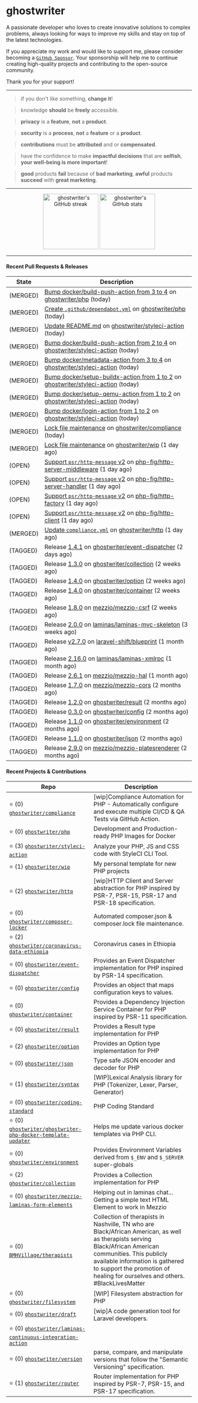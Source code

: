 # ghostwriter

A passionate developer who loves to create innovative solutions to complex problems, always looking for ways to improve my skills and stay on top of the latest technologies.

If you appreciate my work and would like to support me, please consider becoming a [`GitHub Sponsor`](https://github.com/sponsors/ghostwriter). Your sponsorship will help me to continue creating high-quality projects and contributing to the open-source community.

Thank you for your support!

---

> if you don't like something, **change it**!

> knowledge **should** be **freely** accessible.

> **privacy** is a **feature**, **not** a **product**.

> **security** is a **process**, **not** a **feature** or a **product**.

> **contributions** must be **attributed** and or **compensated**.

> have the confidence to make **impactful decisions** that are **selfish**, **your well-being is more important**!

> **good** products **fail** because of **bad marketing**, **awful** products **succeed** with **great marketing**.

---

<div align="center">
    <img alt="ghostwriter's GitHub streak" height="150px" src="https://github-readme-streak-stats.herokuapp.com/?cache_seconds=1800&user=ghostwriter">
    <img alt="ghostwriter's GitHub stats" height="150px" src="https://github-readme-stats.vercel.app/api?cache_seconds=1800&username=ghostwriter&show_icons=true&count_private=true&hide_title=true&hide_rank=true&icon_color=333">
</div>

---

#### Recent Pull Requests & Releases

| State | Description |
| --- | --- |
| (MERGED) | [Bump docker/build-push-action from 3 to 4](https://github.com/ghostwriter/php/pull/316) on [ghostwriter/php](https://github.com/ghostwriter/php) (today)|
| (MERGED) | [Create `.github/dependabot.yml`](https://github.com/ghostwriter/php/pull/314) on [ghostwriter/php](https://github.com/ghostwriter/php) (today)|
| (MERGED) | [Update README.md](https://github.com/ghostwriter/styleci-action/pull/15) on [ghostwriter/styleci-action](https://github.com/ghostwriter/styleci-action) (today)|
| (MERGED) | [Bump docker/build-push-action from 2 to 4](https://github.com/ghostwriter/styleci-action/pull/14) on [ghostwriter/styleci-action](https://github.com/ghostwriter/styleci-action) (today)|
| (MERGED) | [Bump docker/metadata-action from 3 to 4](https://github.com/ghostwriter/styleci-action/pull/13) on [ghostwriter/styleci-action](https://github.com/ghostwriter/styleci-action) (today)|
| (MERGED) | [Bump docker/setup-buildx-action from 1 to 2](https://github.com/ghostwriter/styleci-action/pull/12) on [ghostwriter/styleci-action](https://github.com/ghostwriter/styleci-action) (today)|
| (MERGED) | [Bump docker/setup-qemu-action from 1 to 2](https://github.com/ghostwriter/styleci-action/pull/11) on [ghostwriter/styleci-action](https://github.com/ghostwriter/styleci-action) (today)|
| (MERGED) | [Bump docker/login-action from 1 to 2](https://github.com/ghostwriter/styleci-action/pull/10) on [ghostwriter/styleci-action](https://github.com/ghostwriter/styleci-action) (today)|
| (MERGED) | [Lock file maintenance](https://github.com/ghostwriter/compliance/pull/16) on [ghostwriter/compliance](https://github.com/ghostwriter/compliance) (today)|
| (MERGED) | [Lock file maintenance](https://github.com/ghostwriter/wip/pull/37) on [ghostwriter/wip](https://github.com/ghostwriter/wip) (1 day ago)|
| (OPEN) | [Support `psr/http-message` v2](https://github.com/php-fig/http-server-middleware/pull/9) on [php-fig/http-server-middleware](https://github.com/php-fig/http-server-middleware) (1 day ago)|
| (OPEN) | [Support `psr/http-message` v2](https://github.com/php-fig/http-server-handler/pull/7) on [php-fig/http-server-handler](https://github.com/php-fig/http-server-handler) (1 day ago)|
| (OPEN) | [Support `psr/http-message` v2](https://github.com/php-fig/http-factory/pull/13) on [php-fig/http-factory](https://github.com/php-fig/http-factory) (1 day ago)|
| (OPEN) | [Support `psr/http-message` v2](https://github.com/php-fig/http-client/pull/17) on [php-fig/http-client](https://github.com/php-fig/http-client) (1 day ago)|
| (MERGED) | [Update `compliance.yml`](https://github.com/ghostwriter/http/pull/6) on [ghostwriter/http](https://github.com/ghostwriter/http) (1 day ago)|
| (TAGGED) | Release [1.4.1](https://github.com/ghostwriter/event-dispatcher/releases/tag/1.4.1) on [ghostwriter/event-dispatcher](https://github.com/ghostwriter/event-dispatcher) (2 days ago)|
| (TAGGED) | Release [1.3.0](https://github.com/ghostwriter/collection/releases/tag/1.3.0) on [ghostwriter/collection](https://github.com/ghostwriter/collection) (2 weeks ago)|
| (TAGGED) | Release [1.4.0](https://github.com/ghostwriter/option/releases/tag/1.4.0) on [ghostwriter/option](https://github.com/ghostwriter/option) (2 weeks ago)|
| (TAGGED) | Release [1.4.0](https://github.com/ghostwriter/container/releases/tag/1.4.0) on [ghostwriter/container](https://github.com/ghostwriter/container) (2 weeks ago)|
| (TAGGED) | Release [1.8.0](https://github.com/mezzio/mezzio-csrf/releases/tag/1.8.0) on [mezzio/mezzio-csrf](https://github.com/mezzio/mezzio-csrf) (2 weeks ago)|
| (TAGGED) | Release [2.0.0](https://github.com/laminas/laminas-mvc-skeleton/releases/tag/2.0.0) on [laminas/laminas-mvc-skeleton](https://github.com/laminas/laminas-mvc-skeleton) (3 weeks ago)|
| (TAGGED) | Release [v2.7.0](https://github.com/laravel-shift/blueprint/releases/tag/v2.7.0) on [laravel-shift/blueprint](https://github.com/laravel-shift/blueprint) (1 month ago)|
| (TAGGED) | Release [2.16.0](https://github.com/laminas/laminas-xmlrpc/releases/tag/2.16.0) on [laminas/laminas-xmlrpc](https://github.com/laminas/laminas-xmlrpc) (1 month ago)|
| (TAGGED) | Release [2.6.1](https://github.com/mezzio/mezzio-hal/releases/tag/2.6.1) on [mezzio/mezzio-hal](https://github.com/mezzio/mezzio-hal) (1 month ago)|
| (TAGGED) | Release [1.7.0](https://github.com/mezzio/mezzio-cors/releases/tag/1.7.0) on [mezzio/mezzio-cors](https://github.com/mezzio/mezzio-cors) (2 months ago)|
| (TAGGED) | Release [1.2.0](https://github.com/ghostwriter/result/releases/tag/1.2.0) on [ghostwriter/result](https://github.com/ghostwriter/result) (2 months ago)|
| (TAGGED) | Release [0.3.0](https://github.com/ghostwriter/config/releases/tag/0.3.0) on [ghostwriter/config](https://github.com/ghostwriter/config) (2 months ago)|
| (TAGGED) | Release [1.1.0](https://github.com/ghostwriter/environment/releases/tag/1.1.0) on [ghostwriter/environment](https://github.com/ghostwriter/environment) (2 months ago)|
| (TAGGED) | Release [1.1.0](https://github.com/ghostwriter/json/releases/tag/1.1.0) on [ghostwriter/json](https://github.com/ghostwriter/json) (2 months ago)|
| (TAGGED) | Release [2.9.0](https://github.com/mezzio/mezzio-platesrenderer/releases/tag/2.9.0) on [mezzio/mezzio-platesrenderer](https://github.com/mezzio/mezzio-platesrenderer) (2 months ago)|

#### Recent Projects & Contributions
| Repo | Description |
| --- | --- |
| ⭐️ (0) [`ghostwriter/compliance`](https://github.com/ghostwriter/compliance) | [wip]Compliance Automation for PHP - Automatically configure and execute multiple CI/CD &amp; QA Tests via GitHub Action. |
| ⭐️ (0) [`ghostwriter/php`](https://github.com/ghostwriter/php) | Development and Production-ready PHP Images for Docker |
| ⭐️ (3) [`ghostwriter/styleci-action`](https://github.com/ghostwriter/styleci-action) | Analyze your PHP, JS and CSS code with StyleCI CLI Tool. |
| ⭐️ (1) [`ghostwriter/wip`](https://github.com/ghostwriter/wip) | My personal template for new PHP projects |
| ⭐️ (2) [`ghostwriter/http`](https://github.com/ghostwriter/http) | [wip]HTTP Client and Server abstraction for PHP inspired by PSR-7, PSR-15, PSR-17 and PSR-18 specification. |
| ⭐️ (0) [`ghostwriter/composer-locker`](https://github.com/ghostwriter/composer-locker) | Automated composer.json &amp; composer.lock file maintenance. |
| ⭐️ (2) [`ghostwriter/coronavirus-data-ethiopia`](https://github.com/ghostwriter/coronavirus-data-ethiopia) | Coronavirus cases in Ethiopia |
| ⭐️ (0) [`ghostwriter/event-dispatcher`](https://github.com/ghostwriter/event-dispatcher) | Provides an Event Dispatcher implementation for PHP inspired by PSR-14 specification. |
| ⭐️ (0) [`ghostwriter/config`](https://github.com/ghostwriter/config) | Provides an object that maps configuration keys to values. |
| ⭐️ (0) [`ghostwriter/container`](https://github.com/ghostwriter/container) | Provides a Dependency Injection Service Container for PHP inspired by PSR-11 specification. |
| ⭐️ (0) [`ghostwriter/result`](https://github.com/ghostwriter/result) | Provides a Result type implementation for PHP |
| ⭐️ (2) [`ghostwriter/option`](https://github.com/ghostwriter/option) | Provides an Option type implementation for PHP |
| ⭐️ (0) [`ghostwriter/json`](https://github.com/ghostwriter/json) | Type safe JSON encoder and decoder for PHP |
| ⭐️ (1) [`ghostwriter/syntax`](https://github.com/ghostwriter/syntax) | [WIP]Lexical Analysis library for PHP (Tokenizer, Lexer, Parser, Generator) |
| ⭐️ (0) [`ghostwriter/coding-standard`](https://github.com/ghostwriter/coding-standard) | PHP Coding Standard |
| ⭐️ (0) [`ghostwriter/ghostwriter-php-docker-template-updater`](https://github.com/ghostwriter/ghostwriter-php-docker-template-updater) | Helps me update various docker templates via PHP CLI. |
| ⭐️ (0) [`ghostwriter/environment`](https://github.com/ghostwriter/environment) | Provides Environment Variables derived from `$_ENV` and `$_SERVER` super-globals |
| ⭐️ (2) [`ghostwriter/collection`](https://github.com/ghostwriter/collection) | Provides a Collection implementation for PHP |
| ⭐️ (0) [`ghostwriter/mezzio-laminas-form-elements`](https://github.com/ghostwriter/mezzio-laminas-form-elements) | Helping out in laminas chat... Getting a simple text HTML Element to work in Mezzio |
| ⭐️ (0) [`BMHVillage/therapists`](https://github.com/BMHVillage/therapists) | Collection of therapists in Nashville, TN who are Black/African American, as well as therapists serving Black/African American communities. This publicly available information is gathered to support the promotion of healing for ourselves and others. #BlackLivesMatter |
| ⭐️ (0) [`ghostwriter/filesystem`](https://github.com/ghostwriter/filesystem) | [WIP] Filesystem abstraction for PHP |
| ⭐️ (0) [`ghostwriter/draft`](https://github.com/ghostwriter/draft) | [wip]A code generation tool for Laravel developers. |
| ⭐️ (0) [`ghostwriter/laminas-continuous-integration-action`](https://github.com/ghostwriter/laminas-continuous-integration-action) |  |
| ⭐️ (0) [`ghostwriter/version`](https://github.com/ghostwriter/version) | parse, compare, and manipulate versions that follow the &#34;Semantic Versioning&#34; specification. |
| ⭐️ (1) [`ghostwriter/router`](https://github.com/ghostwriter/router) | Router implementation for PHP inspired by PSR-7, PSR-15, and PSR-17 specification. |

